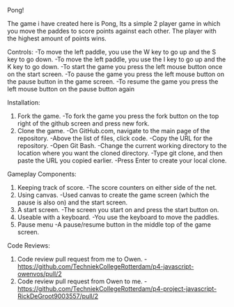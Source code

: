 Pong!

The game i have created here is Pong, Its a simple 2 player game in which you move the paddes to score points against each other. The player with the highest amount of points wins.

Controls:
-To move the left paddle, you use the W key to go up and the S key to go down.
-To move the left paddle, you use the I key to go up and the K key to go down.
-To start the game you press the left mouse button once on the start screen.
-To pause the game you press the left mouse button on the pause button in the game screen.
-To resume the game you press the left mouse button on the pause button again

Installation:
1. Fork the game.
    -To fork the game you press the fork button on the top right of the github screen and press new fork.
2. Clone the game.
    -On GitHub.com, navigate to the main page of the repository.
    -Above the list of files, click code.
    -Copy the URL for the repository.
    -Open Git Bash.
    -Change the current working directory to the location where you want the cloned directory.
    -Type git clone, and then paste the URL you copied earlier.
    -Press Enter to create your local clone.

Gameplay Components:
1. Keeping track of score.
    -The score counters on either side of the net.
2. Using canvas.
    -Used canvas to create the game screen (which the pause is also on) and the start screen.
3. A start screen.
    -The screen you start on and press the start button on.
4. Useable with a keyboard.
    -You use  the keyboard to move the paddles.
5. Pause menu
    -A pause/resume button in the middle top of the game screen.

Code Reviews:
1. Code review pull request from me to Owen.
    -https://github.com/TechniekCollegeRotterdam/p4-javascript-owenvos/pull/2
2. Code review pull request from Owen to me.
    -https://github.com/TechniekCollegeRotterdam/p4-project-javascript-RickDeGroot9003557/pull/2